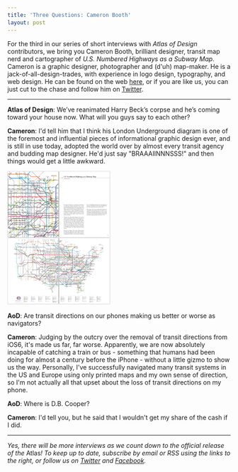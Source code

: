 ```yaml
---
title: 'Three Questions: Cameron Booth'
layout: post
---
```


For the third in our series of short interviews with <em>Atlas of Design</em> contributors, we bring you Cameron Booth, brilliant designer, transit map nerd and cartographer of <em><em>U.S. Numbered Highways as a Subway Map</em></em>. Cameron is a graphic designer, photographer and (d'uh) map-maker. He is a jack-of-all-design-trades, with experience in logo design, typography, and web design. He can be found on the web <a title="here" href="http://www.cambooth.net/" target="_blank">here</a>, or if you are like us, you can just cut to the chase and follow him on <a title="Cameron Booth's Twitter Feed!" href="http://twitter.com/Chaos_Boy" target="_blank">Twitter</a>.

<hr />

<strong>Atlas of Design</strong>: We’ve reanimated Harry Beck’s corpse and he’s coming toward your house now. What will you guys say to each other?

<strong>Cameron</strong>: I'd tell him that I think his London Underground diagram is one of the foremost and influential pieces of informational graphic design ever, and is still in use today, adopted the world over by almost every transit agency and budding map designer. He'd just say "BRAAAIINNNSSS!" and then things would get a little awkward.

<a href="/img/wp/2012/10/BoothSpread.png"><img title="BoothSpread" src="/img/wp/2012/10/BoothSpread.png" alt="Booth map preview" width="232" height="300" /></a>

<strong>AoD</strong>: Are transit directions on our phones making us better or worse as navigators?

<strong>Cameron</strong>: Judging by the outcry over the removal of transit directions from iOS6, it's made us far, far worse. Apparently, we are now absolutely incapable of catching a train or bus - something that humans had been doing for almost a century before the iPhone - without a little gizmo to show us the way. Personally, I've successfully navigated many transit systems in the US and Europe using only printed maps and my own sense of direction, so I'm not actually all that upset about the loss of transit directions on my phone.

<strong>AoD</strong>: Where is D.B. Cooper?

<strong>Cameron</strong>: I'd tell you, but he said that I wouldn't get my share of the cash if I did.

<hr />

<em>Yes, there will be more interviews as we count down to the official release of the </em>Atlas<em>! To keep up to date, subscribe by email or RSS using the links to the right, or follow us on <a href="http://twitter.com/nacis_atlas">Twitter</a> and <a href="http://facebook.com/atlasofdesign">Facebook</a>.</em>
